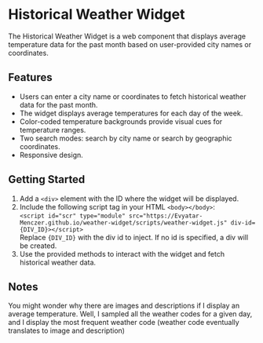 # Historical Weather Widget

The Historical Weather Widget is a web component that displays average temperature data for the past month based on user-provided city names or coordinates.

## Features

- Users can enter a city name or coordinates to fetch historical weather data for the past month.
- The widget displays average temperatures for each day of the week.
- Color-coded temperature backgrounds provide visual cues for temperature ranges.
- Two search modes: search by city name or search by geographic coordinates.
- Responsive design.

## Getting Started

1. Add a `<div>` element with the ID where the widget will be displayed.
2. Include the following script tag in your HTML ```<body></body>```:  
   ```<script id="scr" type="module" src="https://Evyatar-Menczer.github.io/weather-widget/scripts/weather-widget.js" div-id={DIV_ID}></script>```  
  Replace ```{DIV_ID}``` with the div id to inject. If no id is specified, a div will be created.  
3. Use the provided methods to interact with the widget and fetch historical weather data.

## Notes

You might wonder why there are images and descriptions if I display an average temperature.
Well, I sampled all the weather codes for a given day, and I display the most frequent weather code (weather code eventually translates to image and description)





